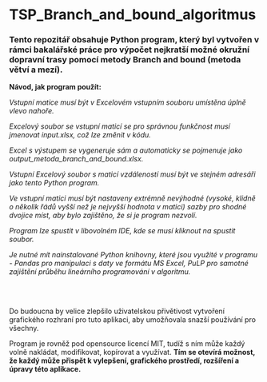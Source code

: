 # TSP_Branch_and_bound_algoritmus
<h3>Tento repozitář obsahuje Python program, který byl vytvořen v rámci bakalářské práce pro výpočet nejkratší možné okružní dopravní trasy pomocí metody Branch and bound (metoda větví a mezí).</h3>

<b>Návod, jak program použít:</b> <br>
   <em> <p>Vstupní matice musí být v Excelovém vstupním souboru umístěna úplně vlevo nahoře.</p>
    <p>Excelový soubor se vstupní maticí se pro správnou funkčnost musí jmenovat input.xlsx, což lze změnit v kódu.</p>
    <p>Excel s výstupem se vygeneruje sám a automaticky se pojmenuje jako output_metoda_branch_and_bound.xlsx.</p>
    <p>Vstupní Excelový soubor s maticí vzdáleností musí být ve stejném adresáři jako tento Python program.</p>
    <p>Ve vstupní matici musí být nastaveny extrémně nevýhodné (vysoké, klidně o několik řádů vyšší než je nejvyšší hodnota v matici) sazby pro shodné dvojice míst, aby bylo zajištěno, že si je program nezvolí.</p>
    <p>Program lze spustit v libovolném IDE, kde se musí kliknout na spustit soubor.</p>
    <p>Je nutné mít nainstalované Python knihovny, které jsou využité v programu - Pandas pro manipulaci s daty ve formátu MS Excel, PuLP pro samotné zajištění průběhu lineárního programování v algoritmu.</p> </em>
    <br>
    <br>
    <p>Do budoucna by velice zlepšilo uživatelskou přivětivost vytvoření grafického rozhraní pro tuto aplikaci, aby umožňovala snazší používání pro všechny.</p>
    <p>Program je rovněž pod opensource licencí MIT, tudíž s ním může každý volně nakládat, modifikovat, kopírovat a využívat. <b>Tím se otevírá možnost, že každý může přispět k vylepšení, grafického prostředí, rozšíření a úpravy této aplikace.</b></p>
